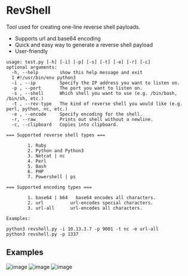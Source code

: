 # RevShell

Tool used for creating one-line reverse shell payloads.
* Supports url and base64 encoding
* Quick and easy way to generate a reverse shell payload
* User-friendly

```
usage: test.py [-h] [-i] [-p] [-s] [-t] [-e] [-r] [-c]
optional arguments:
  -h, --help        show this help message and exit
  1 #!/usr/bin/env python3
  -i , --ip         Specify the IP address you want to listen on.
  -p , --port       The port you want to listen on.
  -s , --shell      Which shell you want to use (e.g. /bin/bash, /bin/sh, etc.)
  -t , --rev-type   The kind of reverse shell you would like (e.g. perl, python, nc, etc.)
  -e , --encode     Specify encoding for the shell.
  -r, --raw         Prints out shell without a newline.
  -c, --clipboard   Copies into clipboard.

=== Supported reverse shell types ===

        1. Ruby
        2. Python and Python3
        3. Netcat | nc
        4. Perl
        5. Bash
        6. PHP
        7. Powershell | ps

=== Supported encoding types ===

        1. base64 | b64   base64 encodes all characters.
        2. url          url-encodes special characters.
        3. url-all      url-encodes all characters.

Examples:

python3 revshell.py -i 10.13.3.7 -p 9001 -t nc -e url-all
python3 revshell.py -p 1337
```
## Examples

![image](https://user-images.githubusercontent.com/77868212/113517220-371e9d00-9544-11eb-8c04-4db69dea636e.png)
![image](https://user-images.githubusercontent.com/77868212/113517269-806eec80-9544-11eb-8182-5fd4f18acaaa.png)
![image](https://user-images.githubusercontent.com/77868212/113517872-37b93280-9548-11eb-9625-43c74f1b44ec.png)

